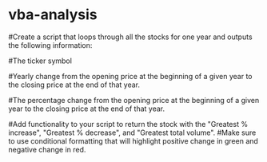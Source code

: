 # vba-analysis


#Create a script that loops through all the stocks for one year and outputs the following information:

  #The ticker symbol

  #Yearly change from the opening price at the beginning of a given year to the closing price at the end   of that year.

  #The percentage change from the opening price at the beginning of a given year to the closing price at   the end of that year.

  #Add functionality to your script to return the stock with the "Greatest % increase", "Greatest %        decrease", and "Greatest total volume".
      #Make sure to use conditional formatting that will highlight positive change in green and negative       change in red.
